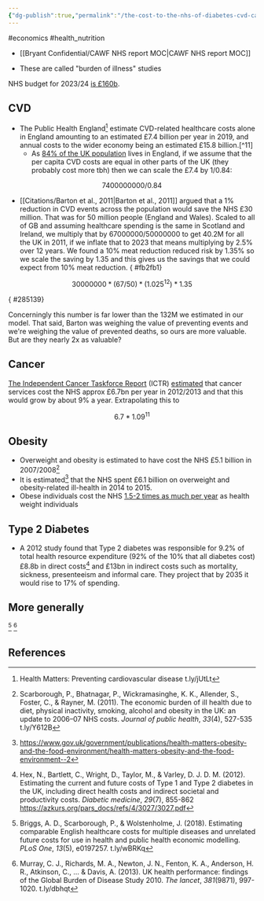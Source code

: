 ```yaml
---
{"dg-publish":true,"permalink":"/the-cost-to-the-nhs-of-diabetes-cvd-cancer-and-obesity/","created":"2024-04-22T13:03:43.000+01:00","updated":"2025-09-29T00:29:57.079+01:00"}
---
```


#economics #health_nutrition

- [[Bryant Confidential/CAWF NHS report MOC\|CAWF NHS report MOC]]

- These are called "burden of illness" studies

NHS budget for 2023/24 [is £160b](https://www.bma.org.uk/advice-and-support/nhs-delivery-and-workforce/funding/health-funding-data-analysis#:~:text=The%20vast%20majority%20of%20the,Public%20Health%20England%20in).
## CVD
- The Public Health England[^10] estimate CVD-related healthcare costs alone in England amounting to an estimated £7.4 billion per year in 2019, and annual costs to the wider economy being an estimated £15.8 billion.[^11] 
	- As [84% of the UK population](https://www.ons.gov.uk/peoplepopulationandcommunity/populationandmigration/populationestimates/bulletins/annualmidyearpopulationestimates/mid2021) lives in England, if we assume that the per capita CVD costs are equal in other parts of the UK (they probably cost more tbh) then we can scale the £7.4 by 1/0.84:
```math
7400000000/0.84
```

- [[Citations/Barton et al., 2011\|Barton et al., 2011]] argued that a 1% reduction in CVD events across the population would save the NHS £30 million. That was for 50 million people (England and Wales). Scaled to all of GB and assuming healthcare spending is the same in Scotland and Ireland, we multiply that by 67000000/50000000 to get 40.2M for all the UK in 2011, if we inflate that to 2023 that means multiplying by 2.5% over 12 years. We found a 10% meat reduction reduced risk by 1.35% so we scale the saving by 1.35 and this gives us the savings that we could expect from 10% meat reduction. 
{ #fb2fb1}


```math
30000000*(67/50)*(1.025^12)*1.35
```
{ #285139}


Concerningly this number is far lower than the 132M we estimated in our model. That said, Barton was weighing the value of preventing events and we're weighing the value of prevented deaths, so ours are more valuable. But are they nearly 2x as valuable? 
## Cancer
[The Independent Cancer Taskforce Report](http://www.cancerresearchuk.org/sites/default/files/achieving_world-class_cancer_outcomes_-_a_strategy_for_england_2015-2020.pdf) (ICTR) [estimated](https://ukhsa.blog.gov.uk/2016/11/01/understanding-the-costs-and-benefits-of-investing-in-cancer/#:~:text=It%20says%3A%20%E2%80%9CThe%20National%20Audit,indicate%20that%20this%20will%20grow) that cancer services cost the NHS approx £6.7bn per year in 2012/2013 and that this would grow by about 9% a year. Extrapolating this to 

```math
6.7*1.09^11
```
## Obesity
- Overweight and obesity is estimated to have cost the NHS £5.1 billion in 2007/2008[^1]
- It is estimated[^13] that the NHS spent £6.1 billion on overweight and obesity-related ill-health in 2014 to 2015.
- Obese individuals cost the NHS [1.5-2 times as much per year](https://www.theguardian.com/society/2023/may/18/obese-patients-cost-nhs-twice-much-healthy-weight-study) as health weight individuals

## Type 2 Diabetes
- A 2012 study found that Type 2 diabetes was responsible for 9.2% of total health resource expenditure (92% of the 10% that all diabetes cost) £8.8b in direct costs[^2] and £13bn in indirect costs such as mortality, sickness, presenteeism and informal care. They project that by 2035 it would rise to 17% of spending.

## More generally
 [^3] [^4]
## References
[^1]: Scarborough, P., Bhatnagar, P., Wickramasinghe, K. K., Allender, S., Foster, C., & Rayner, M. (2011). The economic burden of ill health due to diet, physical inactivity, smoking, alcohol and obesity in the UK: an update to 2006–07 NHS costs. _Journal of public health_, _33_(4), 527-535 t.ly/Y612B
[^2]: Hex, N., Bartlett, C., Wright, D., Taylor, M., & Varley, D. J. D. M. (2012). Estimating the current and future costs of Type 1 and Type 2 diabetes in the UK, including direct health costs and indirect societal and productivity costs. _Diabetic medicine_, _29_(7), 855-862 https://azkurs.org/pars_docs/refs/4/3027/3027.pdf
[^3]: Briggs, A. D., Scarborough, P., & Wolstenholme, J. (2018). Estimating comparable English healthcare costs for multiple diseases and unrelated future costs for use in health and public health economic modelling. _PLoS One_, _13_(5), e0197257. t.ly/wBRKq
[^4]: Murray, C. J., Richards, M. A., Newton, J. N., Fenton, K. A., Anderson, H. R., Atkinson, C., ... & Davis, A. (2013). UK health performance: findings of the Global Burden of Disease Study 2010. _The lancet_, _381_(9871), 997-1020. t.ly/dbhqt
[^10]: Health Matters: Preventing cardiovascular disease t.ly/jUtLt
[^12]: Barton, P., Andronis, L., Briggs, A., McPherson, K., & Capewell, S. (2011). Effectiveness and cost effectiveness of cardiovascular disease prevention in whole populations: modelling study. _Bmj_, _343_. https://www.bmj.com/content/343/bmj.d4044.short
[^13]: https://www.gov.uk/government/publications/health-matters-obesity-and-the-food-environment/health-matters-obesity-and-the-food-environment--2